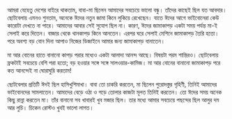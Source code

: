 আমরা যেহেতু দেশের বাইরে থাকতাম, বাবা-মা ছিলেন আমাদের সবচেয়ে ভালো বন্ধু। তাঁদের কাছেই ছিল যত আবদার। ছোটবেলায় এমনও শুনতাম, অনেকে ঈদের নতুন জামা কিনে লুকিয়ে রেখেছেন। যাতে ঈদের আগে ভাইবোনেরা কেউ কারোটা দেখতে না পারে। আমাদের আবার সেই সুযোগ ছিল না। কারণ, ঈদের জামাকাপড় একটা সময় পর্যন্ত মা-ই সেলাই করে দিতেন। বাজার থেকে থানকাপড় কিনে আনতেন। এরপর ঘরে সেলাই মেশিনে জামাকাপড় তৈরি হতো। পরে অবশ্য বড় বোন দিনা আপাও নিজের ডিজাইনে আমার জন্য জামাকাপড় বানাতেন।

মা আর বোনের হাতে বানানো কাপড় পরার মধ্যেও একটা আলাদা আনন্দ আছে। বিষয়টা পরম শান্তিরও। ছোটবেলায় ফ্রকটাই সবচেয়ে বেশি পরা হতো; বড় হওয়ার সঙ্গে সঙ্গে সালওয়ার-কামিজ। মা আর বোনের বানানো জামাকাপড় পরে কত আনন্দেই না ঘোরাঘুরি করতাম!

ছোটবেলার প্রতিটি ঈদই ছিল হাসিখুশিমাখা। বাবা তো চাকরি করতেন, মা ছিলেন পুরোদস্তুর গৃহিণী, তিনিই আমাদের ভাইবোনদের সামলাতেন। আমাদের বেড়ে ওঠা ও গড়ে তোলার কাজটা মূলত তিনিই করতেন। তো ঈদের সময় অনেক কিছু রান্না করতেন মা। তাঁর বানানো সব খাবারই খুব মজার ছিল। তার মধ্যে আমার সবচেয়ে পছন্দের ছিল আলুর দম আর লুচি। চিকেন রোস্টও খুবই ভালো লাগত।
